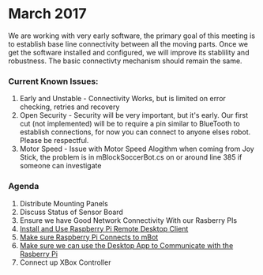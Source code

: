 # March 2017

We are working with very early software, the primary goal of this meeting is to establish base line connectivity between all the moving parts.  Once we get the software installed and configured, we will improve its stablility and robustness.  The basic connectivty mechanism should remain the same.


### Current Known Issues:
1. Early and Unstable - Connectivity Works, but is limited on error checking, retries and recovery
1. Open Security - Security will be very important, but it's early.  Our first cut (not implemented) will be to require a pin similar to BlueTooth to establish connections, for now you can connect to anyone elses robot.  Please be respectful. 
1. Motor Speed - Issue with Motor Speed Alogithm when coming from Joy Stick, the problem is in mBlockSoccerBot.cs on or around line 385 if someone can investigate

### Agenda

1. Distribute Mounting Panels
1. Discuss Status of Sensor Board
1. Ensure we have Good Network Connectivity With our Rasberry PIs
4. [Install and Use Raspberry Pi Remote Desktop Client](https://www.microsoft.com/en-us/store/p/windows-iot-remote-client/9nblggh5mnxz)
5. [Make sure Raspberry Pi Connects to mBot](ConnectWinIoT.md)
6. [Make sure we can use the Desktop App to Communicate with the Rasberry Pi](RemoteClient.md)
7. Connect up XBox Controller